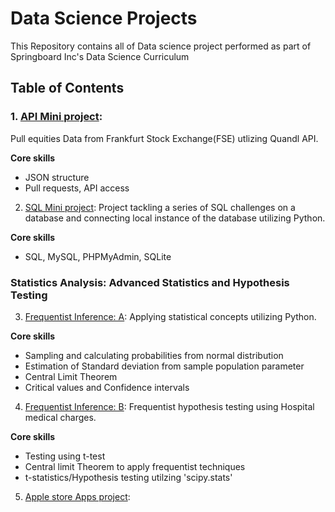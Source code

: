 # Data Science Projects

This Repository contains all of Data science project performed as part of Springboard Inc's Data Science Curriculum

## Table of Contents

### 1. [API Mini project](https://github.com/Sperodvd/Data-Science-Projects/blob/master/API/api_data_wrangling_mini_project.ipynb): 
Pull equities Data from Frankfurt Stock Exchange(FSE) utlizing Quandl API.<br>

**Core skills** 
  - JSON structure
  - Pull requests, API access
    
2. [SQL Mini project](https://github.com/Sperodvd/Data-Science-Projects/blob/master/SQL/SQLTasks%20Tier%202.sql): Project tackling a series of SQL challenges on a database and connecting local instance of the database utilizing Python. <br>

**Core skills** 
  - SQL, MySQL, PHPMyAdmin, SQLite

### Statistics Analysis: Advanced Statistics and Hypothesis Testing
3. [Frequentist Inference: A](https://github.com/Sperodvd/Data-Science-Projects/blob/master/Case%20Study%20-%20Frequentist%20Inference/Frequentist%20Case%20Study/Frequentist%20Inference%20Case%20Study%20-%20Part%20A%20(3).ipynb): Applying statistical concepts utilizing Python.<br>

**Core skills**
  - Sampling and calculating probabilities from normal distribution
  - Estimation of Standard deviation from sample population parameter
  - Central Limit Theorem
  - Critical values and Confidence intervals

4. [Frequentist Inference: B](https://github.com/Sperodvd/Data-Science-Projects/blob/master/Case%20Study%20-%20Frequentist%20Inference/Frequentist%20Case%20Study/Frequentist%20Inference%20Case%20Study%20-%20Part%20B%20(2).ipynb): Frequentist hypothesis testing using Hospital medical charges.  <br>

**Core skills**
  - Testing using t-test
  - Central limit Theorem to apply frequentist techniques
  - t-statistics/Hypothesis testing utilzing 'scipy.stats'

5. [Apple store Apps project](https://github.com/Sperodvd/Data-Science-Projects/blob/master/Apps%20Project/Springboard%20Apps%20project%20-%20Tier%203%20-%20Complete.ipynb): 


